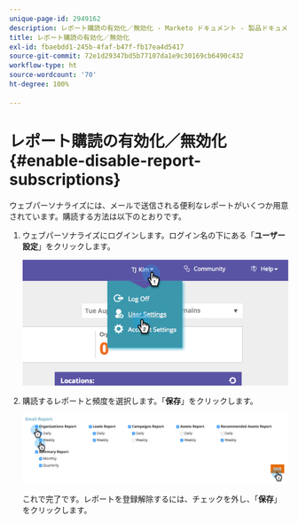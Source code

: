 ```yaml
---
unique-page-id: 2949162
description: レポート購読の有効化／無効化 - Marketo ドキュメント - 製品ドキュメント
title: レポート購読の有効化／無効化
exl-id: fbaebdd1-245b-4faf-b47f-fb17ea4d5417
source-git-commit: 72e1d29347bd5b77107da1e9c30169cb6490c432
workflow-type: ht
source-wordcount: '70'
ht-degree: 100%

---
```


# レポート購読の有効化／無効化 {#enable-disable-report-subscriptions}

ウェブパーソナライズには、メールで送信される便利なレポートがいくつか用意されています。購読する方法は以下のとおりです。

1. ウェブパーソナライズにログインします。ログイン名の下にある「**ユーザー設定**」をクリックします。

   ![](assets/image2014-9-17-20-3a48-3a28.png)

1. 購読するレポートと頻度を選択します。「**保存**」をクリックします。

   ![](assets/email-settings.png)

   これで完了です。レポートを登録解除するには、チェックを外し、「**保存**」をクリックします。

